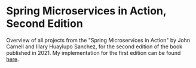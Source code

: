 # Spring Microservices in Action, Second Edition

Overview of all projects from the "Spring Microservices in Action" by John Carnell and Illary Huaylupo Sanchez, for the second edition of the book published in 2021.
My implementation for the first edition can be found [here](https://github.com/mariamihai/sma-overview).